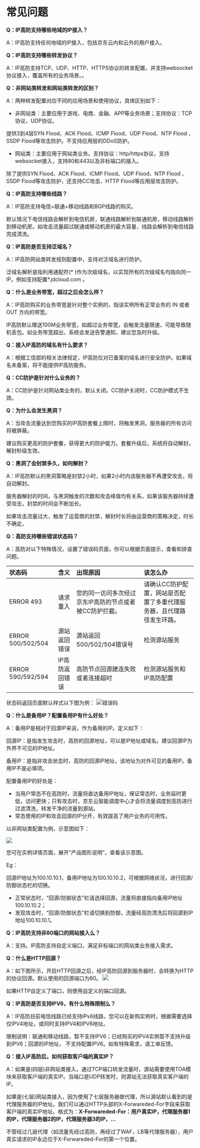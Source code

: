 # 常见问题

**Q：IP高防支持哪些地域的IP接入？**

A：IP高防支持任何地域的IP接入，包括京东云内和云外的用户接入。

**Q：IP高防支持哪些转发协议？**

A：IP高防支持TCP、UDP、HTTP、HTTPS协议的转发配置，并支持websocket协议接入，覆盖所有的业务场景。。

**Q：非网站类转发和网站类转发的区别？**

A：两种转发配置对应不同的应用场景和使用协议，具体区别如下：
- 非网站类：主要应用于游戏、电商、金融、APP等业务场景；支持协议：TCP协议，UDP协议。

提供3到4层SYN Flood、ACK Flood、ICMP Flood、UDP Flood、NTP Flood 、SSDP Flood等攻击防护。不支持应用层的DDoS防护。
- 网站类：主要应用于网站类业务。支持协议：http/https协议，支持websocket接入，支持80和443以及非标端口的接入。

除了提供SYN Flood、ACK Flood、ICMP Flood、UDP Flood、NTP Flood 、SSDP Flood等攻击防护，还支持CC攻击、HTTP Flood等应用层攻击防护。

**Q：IP高防支持哪些线路？**

A：IP高防支持电信+联通+移动线路和BGP线路的购买。

默认情况下电信线路会解析到电信机房，联通线路解析到联通机房，移动线路解析到移动机房。如攻击流量超过联通或移动机房的最大容量，线路会解析到电信线路完成清洗。

**Q：IP高防是否支持泛域名？**

A：IP高防网站类转发规则配置中，支持对泛域名进行防护。

泛域名解析是指利用通配符(* )作为次级域名，以实现所有的次级域名均指向同一 IP。例如支持配置*.jdcloud.com 。

**Q：什么是业务带宽，超过之后会怎么样？**

A：IP高防购买的业务带宽是针对整个实例的，指该实例所有正常业务的 IN 或者 OUT 方向的带宽。

IP高防默认赠送100M业务带宽，如超过业务带宽，会触发流量限速，可能导致随机丢包。如业务带宽超出，系统会发送告警通知，建议您及时升级。

**Q：接入IP高防的域名有什么要求？**

A：根据工信部的相关法律规定，IP高防仅对已备案的域名进行安全防护。如果域名未备案，将不能提供IP高防服务。

**Q：CC防护是针对什么业务的？**

A：CC防护是针对网站类业务的，默认关闭。CC防护关闭时，CC防护模式不生效。

**Q：为什么会发生黑洞？**

A：当攻击流量达到您购买的IP高防套餐上限时，将触发黑洞，服务器的所有访问将被屏蔽。

建议购买更高的防护套餐，获得更大的防护能力。套餐升级后，系统将自动解封，解封秒级生效。

**Q：黑洞了会封禁多久，如何解封？**

A：IP高防默认的黑洞策略是封禁2小时，如果2小时内该服务器不再遭受攻击，将自动解封。

服务器解封的时间，与黑洞触发的次数和攻击峰值均有关系，如果该服务器持续遭受攻击，封禁的时间会不断加长。

如果攻击流量过大，触发了运营商的封禁，解封时长将由运营商的策略决定，时长不确定。

**Q：高防支持哪些错误状态码？**

A：高防对以下特殊情况，设置了错误码页面，你可以根据页面提示，查看和排查问题。

| 状态码	| 含义	| 出现原因 | 该怎么办 |
| :- | :- | :- | :- |
|ERROR 493 |	请求重入 |	您的同一访问多次经过京东IP高防的节点或者被CC防护拦截。|	请确认CC防护配置，网站是否配置了多重代理服务器，且代理路径发生环路。|
|ERROR 500/502/504 | 源站返回错误 |源站返回500/502/504错误号 | 检测源站服务|
|ERROR 590/592/594 |	IP高防返回错误 | 高防节点回源建连失败或者连接超时	| 检测源站服务和IP高防配置|

状态码返回页面默认样式以下图为例：
![错误码](https://github.com/jdcloudcom/cn/blob/edit/image/Advanced%20Anti-DDoS/error%20page01.png)

**Q：什么是备用IP？配置备用IP有什么好处？**

A：备用IP是相对于回源IP来说，作为备用的IP。定义如下：

回源IP：是指发生攻击时，高防的回源地址，可以是IP地址或域名。建议回源IP为外界不可见的IP地址。

备用IP：是指非攻击状态时，高防的回源IP地址，该地址为对外可见的备用IP。备用IP不是必填项。

配置备用IP的好处是：

- 当用户常态不在高防时，流量将直达备用IP地址，保证常态时，业务延时更低，访问更快；只有攻击时，京东云智能调度中心才会将流量调度到高防进行过滤清洗，转发干净的流量到源站。
- 常态使用的IP和攻击回源的IP分开，有效提高了用户业务的可用性。

以非网站类配置为例，示意图如下：

![](https://github.com/jdcloudcom/cn/blob/edit/image/Advanced%20Anti-DDoS/instruction%2001.png)

您可在实例详情页面，展开“产品图形说明”，查看该示意图。

Eg：

回源IP地址为100.10.10.1，备用IP地址为100.10.10.2，可根据网络状况，进行回源/防御状态栏的切换。

- 正常状态时，“回源/防御状态”栏请选择回源，流量将直接指向备用IP地址100.10.10.2；
- 发现攻击时，“回源/防御状态”栏请切换到防御，流量经高防清洗后将回源到IP地址100.10.10.1。


**Q：IP高防支持非80端口的网站接入么？**

A：支持。IP高防支持自定义端口，满足非标端口的网站类业务接入需求。

**Q：什么是HTTP回源？**

A：如下图所示，开启HTTP回源之后，经IP高防回源到服务器时，会转换为HTTP的协议回源。默认使用的回源端口为80。
![](https://github.com/jdcloudcom/cn/blob/edit/image/Advanced%20Anti-DDoS/HTTP%20rule%2001.png)

如果HTTP自定义了端口，则使用自定义的端口回源。

**Q：IP高防是否支持IPV6，有什么特殊限制么？**

A：IP高防目前电信线路已经支持IPv6线路，您可以在新购实例时，根据需要选择仅IPV4地址，或同时支持IPV4和IPV6地址。

限制说明：联通和移动线路，暂不支持IPV6；已经购买的IPV4实例暂不支持升级到IPV6；回源的IP地址， 不支持配置IPV6。如有特殊需求，请工单反馈。

**Q：接入IP高防后，如何获取客户端的真实IP？**

A：如果是(四层)非网站类接入，通过TCP端口转发流量时，源站需要使用TOA模块来获取客户端的真实IP。当端口是UDP转发时，则源站无法获取真实客户端的IP。

如果是(七层)网站类接入，因为使用了七层服务器做代理，所以源站默认看到的是代理服务器的IP地址。我们可以通过HTTP头部的X-Forwareded-For字段来获取客户端的真实IP地址。格式为：**X-Forwareded-For：用户真实IP，代理服务器1的IP，代理服务器2的IP，代理服务器3的IP，...**

不管经过几层代理（如流量先经过高防，再经过了WAF，LB等代理服务器），用户真实请求的IP永远位于X-Forwareded-For的第一个位置。
